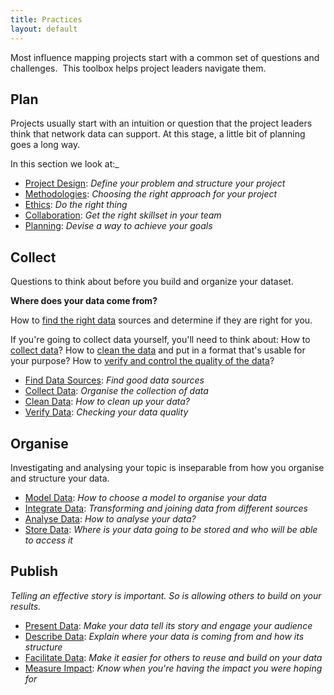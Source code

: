 ```yaml
---
title: Practices
layout: default
---
```


Most influence mapping projects start with a common set of questions and challenges.  This toolbox helps project leaders navigate them.

## Plan

Projects usually start with an intuition or question that the project leaders think that network data can support. At this stage, a little bit of planning goes a long way.

In this section we look at:_
  * <a href="http://influencemapping.org/practices/project-design" target="_blank">Project Design</a>: _Define your problem and structure your project_ 
  * <a href="http://influencemapping.org/practices/methodologies" target="_blank">Methodologies</a>: _Choosing the right approach for your project_ 
  * <a href="http://influencemapping.org/practices/ethics" target="_blank">Ethics</a>: _Do the right thing_ 
  * <a href="http://influencemapping.org/practices/collaboration" target="_blank">Collaboration</a>: _Get the right skillset in your team_ 
  * <a href="http://influencemapping.org/practices/planning" target="_blank">Planning</a>: _Devise a way to achieve your goals_ 


## Collect
Questions to think about before you build and organize your dataset.

<strong>Where does your data come from?</strong>

How to [find the right data](find-data-sources.html) sources and determine if they are right for you.

If you're going to collect data yourself, you'll need to think about:
How to [collect data](collect-data.html)?
How to [clean the data](clean-data.html) and put in a format that's usable for your purpose?
How to [verify and control the quality of the data](verify-data.html)?

  * <a href="http://influencemapping.org/practices/find-data-sources" target="_blank">Find Data Sources</a>: _Find good data sources_ 
  * <a href="http://influencemapping.org/practices/collect-data" target="_blank">Collect Data</a>: _Organise the collection of data_ 
  * <a href="http://influencemapping.org/practices/clean-data" target="_blank">Clean Data</a>: _How to clean up your data?_ 
  * <a href="http://influencemapping.org/practices/verify-data" target="_blank">Verify Data</a>: _Checking your data quality_ 


## Organise
Investigating and analysing your topic is inseparable from how you organise and structure your data.
  * <a href="http://influencemapping.org/practices/model-data" target="_blank">Model Data</a>: _How to choose a model to organise your data_ 
  * <a href="http://influencemapping.org/practices/integrate-data" target="_blank">Integrate Data</a>: _Transforming and joining data from different sources_ 
  * <a href="http://influencemapping.org/practices/analyse-data" target="_blank">Analyse Data</a>: _How to analyse your data?_ 
  * <a href="http://influencemapping.org/practices/store-data" target="_blank">Store Data</a>: _Where is your data going to be stored and who will be able to access it_ 


## Publish
_Telling an effective story is important.  So is allowing others to build on your results._
  * <a href="http://influencemapping.org/practices/present-data" target="_blank">Present Data</a>: _Make your data tell its story and engage your audience_ 
  * <a href="http://influencemapping.org/practices/describe-data" target="_blank">Describe Data</a>: _Explain where your data is coming from and how its structure_ 
  * <a href="http://influencemapping.org/practices/facilitate-data-reuse" target="_blank">Facilitate Data</a>: _Make it easier for others to reuse and build on your data_ 
  * <a href="http://influencemapping.org/practices/measure-impact" target="_blank">Measure Impact</a>: _Know when you&#39;re having the impact you were hoping for_ 

